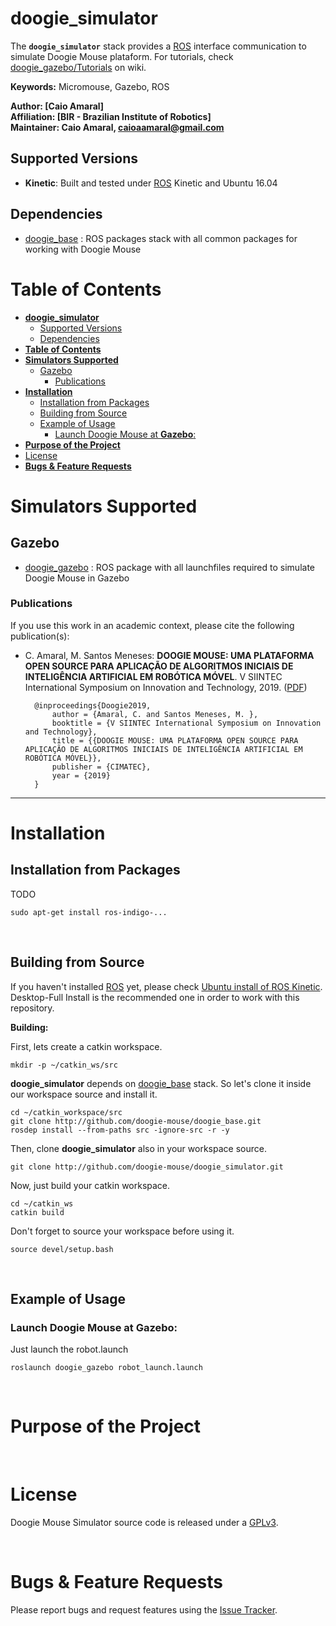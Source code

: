 # **doogie_simulator**

The **`doogie_simulator`** stack provides a [ROS] interface communication to simulate Doogie Mouse plataform. For tutorials, check [doogie_gazebo/Tutorials] on wiki.

**Keywords:** Micromouse, Gazebo, ROS

**Author: [Caio Amaral]<br />
Affiliation: [BIR - Brazilian Institute of Robotics]<br />
Maintainer: Caio Amaral, caioaamaral@gmail.com**

## Supported Versions

- **Kinetic**: Built and tested under [ROS] Kinetic and Ubuntu 16.04

<!-- [![Build Status](http://rsl-ci.ethz.ch/buildStatus/icon?job=ros_best_practices)](http://rsl-ci.ethz.ch/job/ros_best_practices/) TODO -->

## Dependencies 
- [doogie_base] : ROS packages stack with all common packages for working with Doogie Mouse

# **Table of Contents**
- [**doogie_simulator**](#doogiesimulator)
  - [Supported Versions](#supported-versions)
  - [Dependencies](#dependencies)
- [**Table of Contents**](#table-of-contents)
- [**Simulators Supported**](#simulators-supported)
  - [Gazebo](#gazebo)
    - [Publications](#publications)
- [**Installation**](#installation)
  - [Installation from Packages](#installation-from-packages)
  - [Building from Source](#building-from-source)
  - [Example of Usage](#example-of-usage)
    - [Launch Doogie Mouse at **Gazebo**:](#launch-doogie-mouse-at-gazebo)
- [**Purpose of the Project**](#purpose-of-the-project)
- [License](#license)
- [**Bugs & Feature Requests**](#bugs--feature-requests)

# **Simulators Supported**

## Gazebo

- [doogie_gazebo] : ROS package with all launchfiles required to simulate Doogie Mouse in Gazebo

### Publications

If you use this work in an academic context, please cite the following publication(s):

* C. Amaral, M. Santos Meneses: **DOOGIE MOUSE: UMA PLATAFORMA OPEN SOURCE PARA
APLICAÇÃO DE ALGORITMOS INICIAIS DE INTELIGÊNCIA
ARTIFICIAL EM ROBÓTICA MÓVEL**. V SIINTEC International Symposium on Innovation and Technology, 2019. ([PDF](/doogie_gazebo/docs/Paper_SIINTEC_V.pdf))

        @inproceedings{Doogie2019,
            author = {Amaral, C. and Santos Meneses, M. },
            booktitle = {V SIINTEC International Symposium on Innovation and Technology},
            title = {{DOOGIE MOUSE: UMA PLATAFORMA OPEN SOURCE PARA APLICAÇÃO DE ALGORITMOS INICIAIS DE INTELIGÊNCIA ARTIFICIAL EM ROBÓTICA MÓVEL}},
            publisher = {CIMATEC},
            year = {2019}
        }

____

# **Installation**

## Installation from Packages

TODO

    sudo apt-get install ros-indigo-...

</br>

## Building from Source

If you haven't installed [ROS] yet, please check [Ubuntu install of ROS Kinetic](http://wiki.ros.org/kinetic/Installation/Ubuntu). Desktop-Full Install is the recommended one in order to work with this repository.    

**Building:**

First, lets create a catkin workspace.

    mkdir -p ~/catkin_ws/src

**doogie_simulator** depends on [doogie_base] stack. So let's clone it inside our workspace source and install it.

	cd ~/catkin_workspace/src
	git clone http://github.com/doogie-mouse/doogie_base.git
    rosdep install --from-paths src -ignore-src -r -y

Then, clone **doogie_simulator** also in your workspace source.
        
    git clone http://github.com/doogie-mouse/doogie_simulator.git

Now, just build your catkin workspace.

    cd ~/catkin_ws
    catkin build

Don't forget to source your workspace before using it.
    
    source devel/setup.bash
</br>

## Example of Usage

### Launch Doogie Mouse at **Gazebo**:

Just launch the robot.launch

	roslaunch doogie_gazebo robot_launch.launch

</br>

# **Purpose of the Project**
</br>

# License

Doogie Mouse Simulator source code is released under a [GPLv3](/LICENSE).

</br>

# **Bugs & Feature Requests**

Please report bugs and request features using the [Issue Tracker].


[doogie_base]: http://github.com/doogie-mouse/doogie_base.git
[doogie_gazebo]: doogie_gazebo
[doogie_gazebo/Tutorials]: http://github.com/doogie-mouse/doogie_simulator/wiki/doogie_gazebo
[Issue Tracker]: http://github.com/doogie-mouse/doogie_simulator/issues
[ROS]: http://www.ros.org